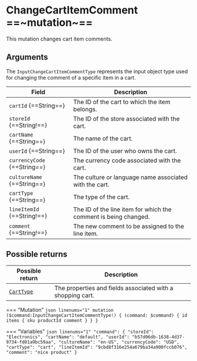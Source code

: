 # ChangeCartItemComment ==~mutation~==

This mutation changes cart item comments.

## Arguments

The `InputChangeCartItemCommentType` represents the input object type used for changing the comment of a specific item in a cart. 

| Field            | Description                                                               |
|------------------|---------------------------------------------------------------------------|
| `cartId` {==String==}           | The ID of the cart to which the item belongs.                                |
| `storeId` {==String!==}        | The ID of the store associated with the cart.                                |
| `cartName` {==String==}         | The name of the cart.                                                       |
| `userId` {==String==}           | The ID of the user who owns the cart.                                        |
| `currencyCode` {==String==}     | The currency code associated with the cart.                                  |
| `cultureName` {==String==}      | The culture or language name associated with the cart.                       |
| `cartType` {==String==}         | The type of the cart.                                                        |
| `lineItemId` {==String!==}     | The ID of the line item for which the comment is being changed.              |
| `comment` {==String!==}        | The new comment to be assigned to the line item.                             |

## Possible returns

| Possible return                                          	| Description                                                 	|
|---------------------------------------------------------	|------------------------------------------------------------	|
| [`CartType`](../objects/cart-type.md)                   	|  The properties and fields associated with a shopping cart.  	|


=== "Mutation"
    ```json linenums="1"
    mutation ($command:InputChangeCartItemCommentType!)
    {
        (command: $command)
        {
            id
            items
            {
                sku
                productId
                comment
            }
        }
    }
    ```

=== "Variables"
    ```json linenums="1"
    "command": {
        "storeId": "Electronics",
        "cartName": "default",
        "userId": "b57d06db-1638-4d37-9734-fd01a9bc59aa",
        "cultureName": "en-US",
        "currencyCode": "USD",
        "cartType": "cart",
        "lineItemId": "9cbd8f316e254a679ba34a900fccb076",
        "comment": "nice product"
    }
    ```